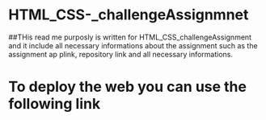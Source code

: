 # HTML_CSS-_challengeAssignmnet
##THis read me purposly is written for HTML_CSS_challengeAssignment and it include all necessary informations about the assignment
   such as the assignment ap plink,  repository link and all necessary informations.
   
   # To deploy the web you can use the following link
   
